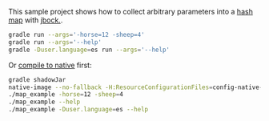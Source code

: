 This sample project shows how to collect
arbitrary parameters into a [hash map](https://docs.oracle.com/javase/8/docs/api/java/util/Map.html) with [jbock.](https://github.com/h908714124/jbock).

````sh
gradle run --args='-horse=12 -sheep=4'
gradle run --args='--help'
gradle -Duser.language=es run --args='--help'
````

Or [compile to native](https://github.com/oracle/graal/releases) first:

````sh
gradle shadowJar
native-image --no-fallback -H:ResourceConfigurationFiles=config-native-image/resource-config.json -jar build/libs/jbock-map-example-all.jar map_example
./map_example -horse=12 -sheep=4
./map_example --help
./map_example -Duser.language=es --help
````

